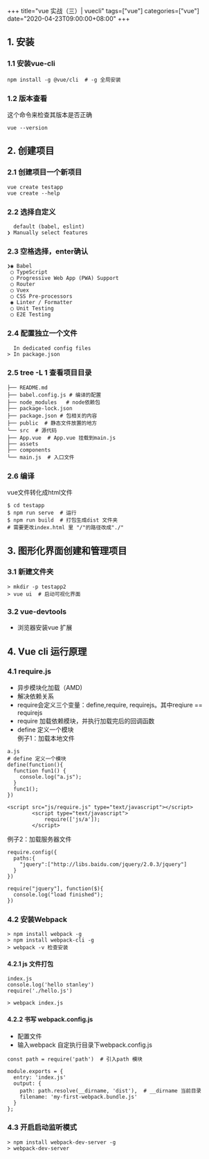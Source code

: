 +++
title="vue 实战（三）| vuecli"
tags=["vue"]
categories=["vue"]
date="2020-04-23T09:00:00+08:00"
+++

## 1. 安装
### 1.1 安装vue-cli
```
npm install -g @vue/cli  # -g 全局安装
```
### 1.2 版本查看  
这个命令来检查其版本是否正确
```
vue --version  
```

## 2. 创建项目
### 2.1 创建项目一个新项目
```
vue create testapp
vue create --help
```
### 2.2 选择自定义
```
  default (babel, eslint)
❯ Manually select features
```
### 2.3 空格选择，enter确认
```
❯◉ Babel
 ◯ TypeScript
 ◯ Progressive Web App (PWA) Support
 ◯ Router
 ◯ Vuex
 ◯ CSS Pre-processors
 ◉ Linter / Formatter
 ◯ Unit Testing
 ◯ E2E Testing
```
### 2.4 配置独立一个文件
```
  In dedicated config files
> In package.json
```

### 2.5 tree -L 1 查看项目目录
```
├── README.md
├── babel.config.js # 编译的配置
├── node_modules   # node依赖包
├── package-lock.json
├── package.json # 包相关的内容
├── public  # 静态文件放置的地方
└── src  # 源代码
├── App.vue  # App.vue 挂载到main.js
├── assets
├── components
└── main.js  # 入口文件
```
### 2.6 编译
vue文件转化成html文件
```
$ cd testapp
$ npm run serve  # 运行
$ npm run build  # 打包生成dist 文件夹 
# 需要更改index.html 里 "/"的路径改成"./"
```

## 3. 图形化界面创建和管理项目
### 3.1 新建文件夹
```
> mkdir -p testapp2
> vue ui  # 启动可视化界面
```

### 3.2 vue-devtools
- 浏览器安装vue 扩展

## 4. Vue cli 运行原理
### 4.1 require.js
- 异步模块化加载（AMD)
- 解决依赖关系
- require会定义三个变量：define,require, requirejs。其中reqiure == requirejs
- require 加载依赖模块，并执行加载完后的回调函数
- define 定义一个模块  
例子1：加载本地文件
```
a.js
# define 定义一个模块
define(function(){
  function fun1() {
    console.log("a.js");
  }
  func1();
})

<script src="js/require.js" type="text/javascript"></script>
		<script type="text/javascript">
			require(['js/a']);
		</script>
```
例子2：加载服务器文件
```
require.config({
  paths:{
    "jquery":["http://libs.baidu.com/jquery/2.0.3/jquery"]
  }
})

require("jquery"], function($){
  console.log("load finished");
})
```

### 4.2 安装Webpack
```
> npm install webpack -g
> npm install webpack-cli -g
> webpack -v 检查安装
```
#### 4.2.1 js 文件打包
```
index.js
console.log('hello stanley')
require('./hello.js')

> webpack index.js
```
#### 4.2.2 书写 webpack.config.js
- 配置文件
- 输入webpack 自定执行目录下webpack.config.js
```
const path = require('path')  # 引入path 模块

module.exports = {
  entry: 'index.js'
  output: {
    path: path.resolve(__dirname, 'dist'),  # __dirname 当前目录
    filename: 'my-first-webpack.bundle.js'
  }
};
```
### 4.3 开启启动监听模式
```
> npm install webpack-dev-server -g 
> webpack-dev-server
```

